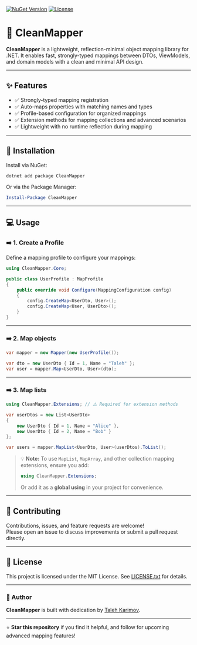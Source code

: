 [![NuGet Version](https://img.shields.io/nuget/v/CleanMapper.svg)](https://www.nuget.org/packages/CleanMapper/)
[![License](https://img.shields.io/badge/license-MIT-blue.svg)](LICENSE.txt)

# 🧹 CleanMapper

**CleanMapper** is a lightweight, reflection-minimal object mapping library for .NET. It enables fast, strongly-typed mappings between DTOs, ViewModels, and domain models with a clean and minimal API design.

---

## ✨ Features

- ✅ Strongly-typed mapping registration
- ✅ Auto-maps properties with matching names and types
- ✅ Profile-based configuration for organized mappings
- ✅ Extension methods for mapping collections and advanced scenarios
- ✅ Lightweight with no runtime reflection during mapping

---

## 🚀 Installation

Install via NuGet:

```bash
dotnet add package CleanMapper
```

Or via the Package Manager:

```powershell
Install-Package CleanMapper
```

---

## 💻 Usage

### ➡️ 1. Create a Profile

Define a mapping profile to configure your mappings:

```csharp
using CleanMapper.Core;

public class UserProfile : MapProfile
{
    public override void Configure(MappingConfiguration config)
    {
        config.CreateMap<UserDto, User>();
        config.CreateMap<User, UserDto>();
    }
}
```

---

### ➡️ 2. Map objects

```csharp
var mapper = new Mapper(new UserProfile());

var dto = new UserDto { Id = 1, Name = "Taleh" };
var user = mapper.Map<UserDto, User>(dto);
```

---

### ➡️ 3. Map lists

```csharp
using CleanMapper.Extensions; // ⚠️ Required for extension methods

var userDtos = new List<UserDto>
{
    new UserDto { Id = 1, Name = "Alice" },
    new UserDto { Id = 2, Name = "Bob" }
};

var users = mapper.MapList<UserDto, User>(userDtos).ToList();
```

> 💡 **Note:** To use `MapList`, `MapArray`, and other collection mapping extensions, ensure you add:
> 
> ```csharp
> using CleanMapper.Extensions;
> ```
> 
> Or add it as a **global using** in your project for convenience.

---

## 🤝 Contributing

Contributions, issues, and feature requests are welcome!  
Please open an issue to discuss improvements or submit a pull request directly.

---

## 📄 License

This project is licensed under the MIT License. See [LICENSE.txt](LICENSE.txt) for details.

---

### 🙌 Author

**CleanMapper** is built with dedication by [Taleh Karimov](https://github.com/talehkarimov).

---

⭐ **Star this repository** if you find it helpful, and follow for upcoming advanced mapping features!
